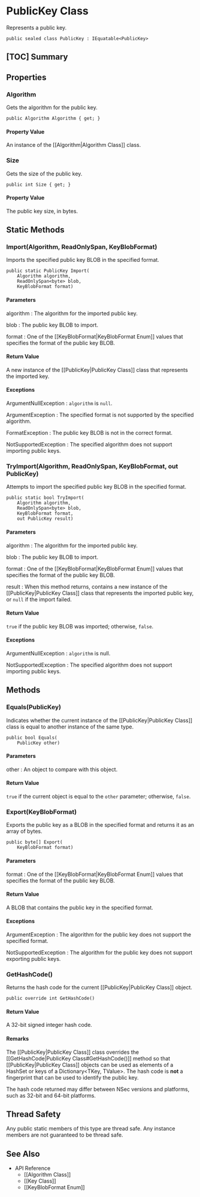 # PublicKey Class

Represents a public key.

    public sealed class PublicKey : IEquatable<PublicKey>


## [TOC] Summary


## Properties


### Algorithm

Gets the algorithm for the public key.

    public Algorithm Algorithm { get; }

#### Property Value

An instance of the [[Algorithm|Algorithm Class]] class.


### Size

Gets the size of the public key.

    public int Size { get; }

#### Property Value

The public key size, in bytes.


## Static Methods


### Import(Algorithm, ReadOnlySpan<byte>, KeyBlobFormat)

Imports the specified public key BLOB in the specified format.

    public static PublicKey Import(
        Algorithm algorithm,
        ReadOnlySpan<byte> blob,
        KeyBlobFormat format)

#### Parameters

algorithm
: The algorithm for the imported public key.

blob
: The public key BLOB to import.

format
: One of the [[KeyBlobFormat|KeyBlobFormat Enum]] values that specifies the
    format of the public key BLOB.

#### Return Value

A new instance of the [[PublicKey|PublicKey Class]] class that represents the
imported key.

#### Exceptions

ArgumentNullException
: `algorithm` is `null`.

ArgumentException
: The specified format is not supported by the specified algorithm.

FormatException
: The public key BLOB is not in the correct format.

NotSupportedException
: The specified algorithm does not support importing public keys.


### TryImport(Algorithm, ReadOnlySpan<byte>, KeyBlobFormat, out PublicKey)

Attempts to import the specified public key BLOB in the specified format.

    public static bool TryImport(
        Algorithm algorithm,
        ReadOnlySpan<byte> blob,
        KeyBlobFormat format,
        out PublicKey result)

#### Parameters

algorithm
: The algorithm for the imported public key.

blob
: The public key BLOB to import.

format
: One of the [[KeyBlobFormat|KeyBlobFormat Enum]] values that specifies the
    format of the public key BLOB.

result
: When this method returns, contains a new instance of the
    [[PublicKey|PublicKey Class]] class that represents the imported public key,
    or `null` if the import failed.

#### Return Value

`true` if the public key BLOB was imported; otherwise, `false`.

#### Exceptions

ArgumentNullException
: `algorithm` is null.

NotSupportedException
: The specified algorithm does not support importing public keys.


## Methods


### Equals(PublicKey)

Indicates whether the current instance of the [[PublicKey|PublicKey Class]]
class is equal to another instance of the same type.

    public bool Equals(
        PublicKey other)

#### Parameters

other
: An object to compare with this object.

#### Return Value

`true` if the current object is equal to the `other` parameter; otherwise,
`false`.


### Export(KeyBlobFormat)

Exports the public key as a BLOB in the specified format and returns it as an
array of bytes.

    public byte[] Export(
        KeyBlobFormat format)

#### Parameters

format
: One of the [[KeyBlobFormat|KeyBlobFormat Enum]] values that specifies the
    format of the public key BLOB.

#### Return Value

A BLOB that contains the public key in the specified format.

#### Exceptions

ArgumentException
: The algorithm for the public key does not support the specified format.

NotSupportedException
: The algorithm for the public key does not support exporting public keys.


### GetHashCode()

Returns the hash code for the current [[PublicKey|PublicKey Class]] object.

    public override int GetHashCode()

#### Return Value

A 32-bit signed integer hash code.

#### Remarks

The [[PublicKey|PublicKey Class]] class overrides the [[GetHashCode|PublicKey
Class#GetHashCode()]] method so that [[PublicKey|PublicKey Class]] objects can
be used as elements of a HashSet<T> or keys of a Dictionary<TKey, TValue>. The
hash code is **not** a fingerprint that can be used to identify the public key.

The hash code returned may differ between NSec versions and platforms, such as
32-bit and 64-bit platforms.


## Thread Safety

Any public static members of this type are thread safe. Any instance members are
not guaranteed to be thread safe.


## See Also

* API Reference
    * [[Algorithm Class]]
    * [[Key Class]]
    * [[KeyBlobFormat Enum]]
